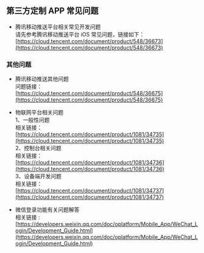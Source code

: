 ## 第三方定制 APP 常见问题     

* 腾讯移动推送平台相关常见开发问题   
	请先参考腾讯移动推送平台 iOS 常见问题，链接如下：   
	[https://cloud.tencent.com/document/product/548/36673](https://cloud.tencent.com/document/product/548/36673)   

### 其他问题   

* 腾讯移动推送其他问题   
   问题链接：  
    [https://cloud.tencent.com/document/product/548/36675](https://cloud.tencent.com/document/product/548/36675)   
* 物联网平台相关问题   
	1、一般性问题   
		   相关链接：   
		   [https://cloud.tencent.com/document/product/1081/34735](https://cloud.tencent.com/document/product/1081/34735)   
  2、控制台相关问题   
      	相关链接：   
      	[https://cloud.tencent.com/document/product/1081/34736](https://cloud.tencent.com/document/product/1081/34736)	   
  3、设备端开发问题   
      	相关链接：   
      	[https://cloud.tencent.com/document/product/1081/34737](https://cloud.tencent.com/document/product/1081/34737)   

* 微信登录功能有关问题解答   
	相关链接 :  [https://developers.weixin.qq.com/doc/oplatform/Mobile_App/WeChat_Login/Development_Guide.html](https://developers.weixin.qq.com/doc/oplatform/Mobile_App/WeChat_Login/Development_Guide.html)  
